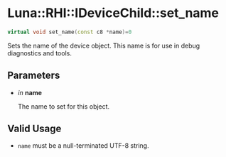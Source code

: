 # Luna::RHI::IDeviceChild::set_name

```c++
virtual void set_name(const c8 *name)=0
```

Sets the name of the device object. This name is for use in debug diagnostics and tools. 



## Parameters
* *in* **name**

    The name to set for this object. 

## Valid Usage
* `name` must be a null-terminated UTF-8 string. 

